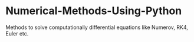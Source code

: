 # Numerical-Methods-Using-Python
Methods to solve computationally differential equations like Numerov, RK4, Euler etc. 
